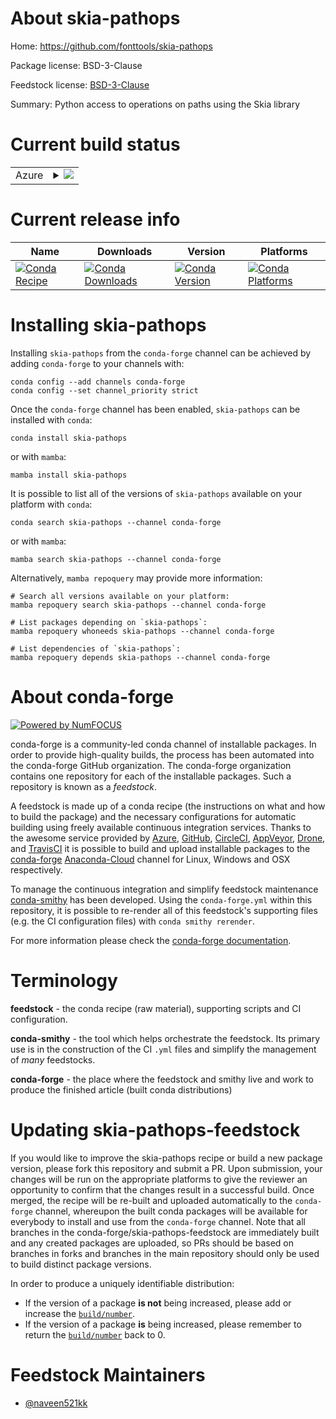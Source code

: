 About skia-pathops
==================

Home: https://github.com/fonttools/skia-pathops

Package license: BSD-3-Clause

Feedstock license: [BSD-3-Clause](https://github.com/conda-forge/skia-pathops-feedstock/blob/main/LICENSE.txt)

Summary: Python access to operations on paths using the Skia library

Current build status
====================


<table>
    
  <tr>
    <td>Azure</td>
    <td>
      <details>
        <summary>
          <a href="https://dev.azure.com/conda-forge/feedstock-builds/_build/latest?definitionId=16735&branchName=main">
            <img src="https://dev.azure.com/conda-forge/feedstock-builds/_apis/build/status/skia-pathops-feedstock?branchName=main">
          </a>
        </summary>
        <table>
          <thead><tr><th>Variant</th><th>Status</th></tr></thead>
          <tbody><tr>
              <td>linux_64_python3.10.____cpython</td>
              <td>
                <a href="https://dev.azure.com/conda-forge/feedstock-builds/_build/latest?definitionId=16735&branchName=main">
                  <img src="https://dev.azure.com/conda-forge/feedstock-builds/_apis/build/status/skia-pathops-feedstock?branchName=main&jobName=linux&configuration=linux_64_python3.10.____cpython" alt="variant">
                </a>
              </td>
            </tr><tr>
              <td>linux_64_python3.7.____cpython</td>
              <td>
                <a href="https://dev.azure.com/conda-forge/feedstock-builds/_build/latest?definitionId=16735&branchName=main">
                  <img src="https://dev.azure.com/conda-forge/feedstock-builds/_apis/build/status/skia-pathops-feedstock?branchName=main&jobName=linux&configuration=linux_64_python3.7.____cpython" alt="variant">
                </a>
              </td>
            </tr><tr>
              <td>linux_64_python3.8.____73_pypy</td>
              <td>
                <a href="https://dev.azure.com/conda-forge/feedstock-builds/_build/latest?definitionId=16735&branchName=main">
                  <img src="https://dev.azure.com/conda-forge/feedstock-builds/_apis/build/status/skia-pathops-feedstock?branchName=main&jobName=linux&configuration=linux_64_python3.8.____73_pypy" alt="variant">
                </a>
              </td>
            </tr><tr>
              <td>linux_64_python3.8.____cpython</td>
              <td>
                <a href="https://dev.azure.com/conda-forge/feedstock-builds/_build/latest?definitionId=16735&branchName=main">
                  <img src="https://dev.azure.com/conda-forge/feedstock-builds/_apis/build/status/skia-pathops-feedstock?branchName=main&jobName=linux&configuration=linux_64_python3.8.____cpython" alt="variant">
                </a>
              </td>
            </tr><tr>
              <td>linux_64_python3.9.____73_pypy</td>
              <td>
                <a href="https://dev.azure.com/conda-forge/feedstock-builds/_build/latest?definitionId=16735&branchName=main">
                  <img src="https://dev.azure.com/conda-forge/feedstock-builds/_apis/build/status/skia-pathops-feedstock?branchName=main&jobName=linux&configuration=linux_64_python3.9.____73_pypy" alt="variant">
                </a>
              </td>
            </tr><tr>
              <td>linux_64_python3.9.____cpython</td>
              <td>
                <a href="https://dev.azure.com/conda-forge/feedstock-builds/_build/latest?definitionId=16735&branchName=main">
                  <img src="https://dev.azure.com/conda-forge/feedstock-builds/_apis/build/status/skia-pathops-feedstock?branchName=main&jobName=linux&configuration=linux_64_python3.9.____cpython" alt="variant">
                </a>
              </td>
            </tr><tr>
              <td>osx_64_python3.10.____cpython</td>
              <td>
                <a href="https://dev.azure.com/conda-forge/feedstock-builds/_build/latest?definitionId=16735&branchName=main">
                  <img src="https://dev.azure.com/conda-forge/feedstock-builds/_apis/build/status/skia-pathops-feedstock?branchName=main&jobName=osx&configuration=osx_64_python3.10.____cpython" alt="variant">
                </a>
              </td>
            </tr><tr>
              <td>osx_64_python3.7.____cpython</td>
              <td>
                <a href="https://dev.azure.com/conda-forge/feedstock-builds/_build/latest?definitionId=16735&branchName=main">
                  <img src="https://dev.azure.com/conda-forge/feedstock-builds/_apis/build/status/skia-pathops-feedstock?branchName=main&jobName=osx&configuration=osx_64_python3.7.____cpython" alt="variant">
                </a>
              </td>
            </tr><tr>
              <td>osx_64_python3.8.____73_pypy</td>
              <td>
                <a href="https://dev.azure.com/conda-forge/feedstock-builds/_build/latest?definitionId=16735&branchName=main">
                  <img src="https://dev.azure.com/conda-forge/feedstock-builds/_apis/build/status/skia-pathops-feedstock?branchName=main&jobName=osx&configuration=osx_64_python3.8.____73_pypy" alt="variant">
                </a>
              </td>
            </tr><tr>
              <td>osx_64_python3.8.____cpython</td>
              <td>
                <a href="https://dev.azure.com/conda-forge/feedstock-builds/_build/latest?definitionId=16735&branchName=main">
                  <img src="https://dev.azure.com/conda-forge/feedstock-builds/_apis/build/status/skia-pathops-feedstock?branchName=main&jobName=osx&configuration=osx_64_python3.8.____cpython" alt="variant">
                </a>
              </td>
            </tr><tr>
              <td>osx_64_python3.9.____73_pypy</td>
              <td>
                <a href="https://dev.azure.com/conda-forge/feedstock-builds/_build/latest?definitionId=16735&branchName=main">
                  <img src="https://dev.azure.com/conda-forge/feedstock-builds/_apis/build/status/skia-pathops-feedstock?branchName=main&jobName=osx&configuration=osx_64_python3.9.____73_pypy" alt="variant">
                </a>
              </td>
            </tr><tr>
              <td>osx_64_python3.9.____cpython</td>
              <td>
                <a href="https://dev.azure.com/conda-forge/feedstock-builds/_build/latest?definitionId=16735&branchName=main">
                  <img src="https://dev.azure.com/conda-forge/feedstock-builds/_apis/build/status/skia-pathops-feedstock?branchName=main&jobName=osx&configuration=osx_64_python3.9.____cpython" alt="variant">
                </a>
              </td>
            </tr>
          </tbody>
        </table>
      </details>
    </td>
  </tr>
</table>

Current release info
====================

| Name | Downloads | Version | Platforms |
| --- | --- | --- | --- |
| [![Conda Recipe](https://img.shields.io/badge/recipe-skia--pathops-green.svg)](https://anaconda.org/conda-forge/skia-pathops) | [![Conda Downloads](https://img.shields.io/conda/dn/conda-forge/skia-pathops.svg)](https://anaconda.org/conda-forge/skia-pathops) | [![Conda Version](https://img.shields.io/conda/vn/conda-forge/skia-pathops.svg)](https://anaconda.org/conda-forge/skia-pathops) | [![Conda Platforms](https://img.shields.io/conda/pn/conda-forge/skia-pathops.svg)](https://anaconda.org/conda-forge/skia-pathops) |

Installing skia-pathops
=======================

Installing `skia-pathops` from the `conda-forge` channel can be achieved by adding `conda-forge` to your channels with:

```
conda config --add channels conda-forge
conda config --set channel_priority strict
```

Once the `conda-forge` channel has been enabled, `skia-pathops` can be installed with `conda`:

```
conda install skia-pathops
```

or with `mamba`:

```
mamba install skia-pathops
```

It is possible to list all of the versions of `skia-pathops` available on your platform with `conda`:

```
conda search skia-pathops --channel conda-forge
```

or with `mamba`:

```
mamba search skia-pathops --channel conda-forge
```

Alternatively, `mamba repoquery` may provide more information:

```
# Search all versions available on your platform:
mamba repoquery search skia-pathops --channel conda-forge

# List packages depending on `skia-pathops`:
mamba repoquery whoneeds skia-pathops --channel conda-forge

# List dependencies of `skia-pathops`:
mamba repoquery depends skia-pathops --channel conda-forge
```


About conda-forge
=================

[![Powered by
NumFOCUS](https://img.shields.io/badge/powered%20by-NumFOCUS-orange.svg?style=flat&colorA=E1523D&colorB=007D8A)](https://numfocus.org)

conda-forge is a community-led conda channel of installable packages.
In order to provide high-quality builds, the process has been automated into the
conda-forge GitHub organization. The conda-forge organization contains one repository
for each of the installable packages. Such a repository is known as a *feedstock*.

A feedstock is made up of a conda recipe (the instructions on what and how to build
the package) and the necessary configurations for automatic building using freely
available continuous integration services. Thanks to the awesome service provided by
[Azure](https://azure.microsoft.com/en-us/services/devops/), [GitHub](https://github.com/),
[CircleCI](https://circleci.com/), [AppVeyor](https://www.appveyor.com/),
[Drone](https://cloud.drone.io/welcome), and [TravisCI](https://travis-ci.com/)
it is possible to build and upload installable packages to the
[conda-forge](https://anaconda.org/conda-forge) [Anaconda-Cloud](https://anaconda.org/)
channel for Linux, Windows and OSX respectively.

To manage the continuous integration and simplify feedstock maintenance
[conda-smithy](https://github.com/conda-forge/conda-smithy) has been developed.
Using the ``conda-forge.yml`` within this repository, it is possible to re-render all of
this feedstock's supporting files (e.g. the CI configuration files) with ``conda smithy rerender``.

For more information please check the [conda-forge documentation](https://conda-forge.org/docs/).

Terminology
===========

**feedstock** - the conda recipe (raw material), supporting scripts and CI configuration.

**conda-smithy** - the tool which helps orchestrate the feedstock.
                   Its primary use is in the construction of the CI ``.yml`` files
                   and simplify the management of *many* feedstocks.

**conda-forge** - the place where the feedstock and smithy live and work to
                  produce the finished article (built conda distributions)


Updating skia-pathops-feedstock
===============================

If you would like to improve the skia-pathops recipe or build a new
package version, please fork this repository and submit a PR. Upon submission,
your changes will be run on the appropriate platforms to give the reviewer an
opportunity to confirm that the changes result in a successful build. Once
merged, the recipe will be re-built and uploaded automatically to the
`conda-forge` channel, whereupon the built conda packages will be available for
everybody to install and use from the `conda-forge` channel.
Note that all branches in the conda-forge/skia-pathops-feedstock are
immediately built and any created packages are uploaded, so PRs should be based
on branches in forks and branches in the main repository should only be used to
build distinct package versions.

In order to produce a uniquely identifiable distribution:
 * If the version of a package **is not** being increased, please add or increase
   the [``build/number``](https://docs.conda.io/projects/conda-build/en/latest/resources/define-metadata.html#build-number-and-string).
 * If the version of a package **is** being increased, please remember to return
   the [``build/number``](https://docs.conda.io/projects/conda-build/en/latest/resources/define-metadata.html#build-number-and-string)
   back to 0.

Feedstock Maintainers
=====================

* [@naveen521kk](https://github.com/naveen521kk/)

